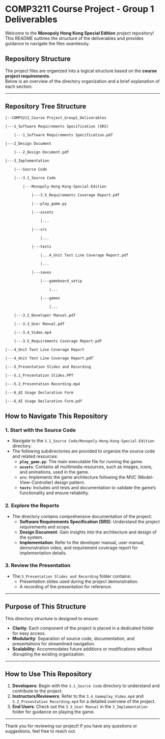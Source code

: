 # COMP3211 Course Project - Group 1 Deliverables

Welcome to the **Monopoly Hong Kong Special Edition** project repository!<br>This README outlines the structure of the deliverables and provides guidance to navigate the files seamlessly.

## Repository Structure

The project files are organized into a logical structure based on the **course project requirements**.<br>Below is an overview of the directory organization and a brief explanation of each section:

---

## Repository Tree Structure
`|--COMP3211_Course Project_Group1_Deliverables`

	|---1_Software Requirements Specification (SRS)
	
		|---1_Software Requirements Specification.pdf
		
	|---2_Design Document
	
		|---2_Design Document.pdf
		
	|---3_Implementation
	
		|---Source Code

		|---3.1_Source Code
		
			|---Monopoly-Hong-Kong-Special-Edition
			
				|---3.5_Requirements Coverage Report.pdf
	
				|---play_game.py
	
				|---assets
		
					|...
			
				|---src
		
					|...
			
				|---tests
		
					|...4_Unit Test Line Coverage Report.pdf
			
					|...
					
				|---saves
				
					|---gameboard_setip
					
						|...
					
					|---games
					
						|...
	
		|---3.2_Developer Manual.pdf
		
		|---3.3_User Manual.pdf
		
		|---3.4_Video.mp4
		
		|---3.5_Requirements Coverage Report.pdf

`|---4_Unit Test Line Coverage Report`

	|---4_Unit Test Line Coverage Report.pdf`
		
`|---5_Presentation Slides and Recording`

	|---5.1_Presentation Slides.PPT
	
	|---5.2_Presentation Recording.mp4

`|---6_AI Usage Declaration Form`

	|---6_AI Usage Declaration Form.pdf
## How to Navigate This Repository
### 1. **Start with the Source Code**
   - Navigate to the `3.1_Source Code/Monopoly-Hong-Kong-Special-Edition` directory.
   - The following subdirectories are provided to organize the source code and related resources:
     - **`play_game.py`**: The main executable file for running the game.
     - **`assets`**: Contains all multimedia resources, such as images, icons, and animations, used in the game.
     - **`src`**: Implements the game architecture following the MVC (Model-View-Controller) design pattern.
     - **`tests`**: Includes unit tests and documentation to validate the game’s functionality and ensure reliability.

### 2. **Explore the Reports**
   - The directory contains comprehensive documentation of the project:
     - **Software Requirements Specification (SRS)**: Understand the project requirements and scope.
     - **Design Document**: Gain insights into the architecture and design of the system.
     - **Implementation**: Refer to the developer manual, user manual, demonstration video, and requirement coverage report for implementation details.

### 3. **Review the Presentation**
   - The `5_Presentation Slides and Recording` folder contains:
     - Presentation slides used during the project demonstration.
     - A recording of the presentation for reference.

---

## Purpose of This Structure

This directory structure is designed to ensure:
- **Clarity**: Each component of the project is placed in a dedicated folder for easy access.
- **Modularity**: Separation of source code, documentation, and presentations for streamlined navigation.
- **Scalability**: Accommodates future additions or modifications without disrupting the existing organization.

---

## How to Use This Repository

1. **Developers**: Begin with the `3.1_Source Code` directory to understand and contribute to the project.
2. **Instructors/Reviewers**: Refer to the `3.4_Gameplay_Video.mp4` and `5.2_Presentation Recording.mp4` for a detailed overview of the project.
3. **End Users**: Check out the `3.3_User Manual` in the `3_Implementation` folder for guidance on playing the game.

---

Thank you for reviewing our project! If you have any questions or suggestions, feel free to reach out.

 